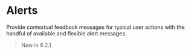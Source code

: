 # Alerts

Provide contextual feedback messages for typical user actions with the handful of available and flexible alert messages.

> New in 6.2.1
